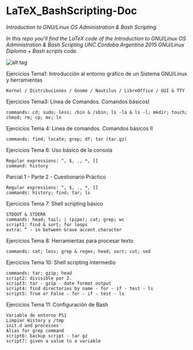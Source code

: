 # LaTeX_BashScripting-Doc
*_Introduction to GNU/Linux OS Administration &amp; Bash Scripting._*

*In this repo you'll find the LaTeX code of the Introduction to GNU/Linux OS Administration &amp; Bash Scripting UNC Cordoba Argentina 2015 GNU/Linux Diploma + Bash scripts code.*

![alt tag](https://github.com/exequielrafaela/Vagrant_LinuxLab3/blob/master/Figuras/linux_negro_blanco.png)

Ejercicios Tema1: Introducción al entorno gráfico de un Sistema GNU/Linux y herramientas
	
	Kernel / Distribuciones / Gnome / Nautilus / LibreOffice / GUI & TTY

Ejercicios Tema3: Línea de Comandos. Comandos básicosI 
	
	commands: cd; sudo; less; /bin & /sbin; ls -la & ls -l; mkdir; touch; chmod; rm; cp; mv; ln 

Ejercicios Tema 4: Linea de comandos. Comandos básicos II 
	
	commands: find; locate; grep; df; tar (tar.gz)

Ejercicios Tema 6: Uso básico de la consola 
	
	Regular expressions: ^, $, ., *, []
	command: history

Parcial 1 - Parte 2 - Cuestionario Práctico
	
	Regular expressions: ^, $, ., *, []
	commands: history; find; tar; ls

Ejercicios Tema 7: Shell scripting básico
	
	STDOUT & STDERR
	commands: head; tail; | (pipe); cat; grep; wc
	script1: find & sort; for loops
	extra: “ - in between Grave accent character 

Ejercicios Tema 8: Herramientas para procesar texto
	
	commands: cat; less; grep & regex; head; sort; cut; sed

Ejercicios Tema 10: Shell scripting intermedio
	
	commands: tar; gzip; head
	script2: divisible por 2.
	script3: tar - gzip - date format output
	script4: find directories by name - for - if - test - ls
	script5: True or False - for - if - test - ls
	
Ejercicios Tema 11: Configuración de Bash

	Variable de entorno PS1
	Limpiar History y /tmp
	init.d and processes
	Alias for grep command
	script6: backup script - tar gz
	script7: given a value to a variable
